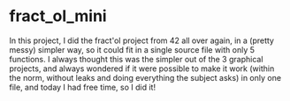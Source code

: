 # fract_ol_mini

In this project, I did the fract'ol project from 42 all over again, in a (pretty messy) simpler way, so it could fit in a single source file with only 5 functions.
I always thought this was the simpler out of the 3 graphical projects, and always wondered if it were possible to make it work (within the norm, without leaks and doing everything the subject asks) in only one file, and today I had free time, so I did it!
